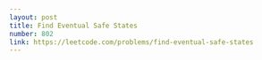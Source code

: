```yaml
---
layout: post
title: Find Eventual Safe States
number: 802
link: https://leetcode.com/problems/find-eventual-safe-states
---
```

